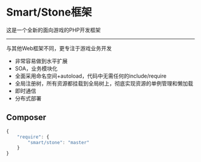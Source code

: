 Smart/Stone框架
===

这是一个全新的面向游戏的PHP开发框架

----
与其他Web框架不同，更专注于游戏业务开发

* 非常容易做到水平扩展
* SOA，业务模块化
* 全面采用命名空间+autoload，代码中无需任何的include/require
* 全局注册树，所有资源都挂载到全局树上，彻底实现资源的单例管理和懒加载
* 即时通信
* 分布式部署

Composer
-----
```js
{
    "require": {
        "smart/stone": "master"
    }
}
```
